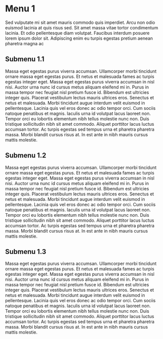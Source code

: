 # Menu 1

Sed vulputate mi sit amet mauris commodo quis imperdiet. Arcu non odio euismod lacinia at quis risus sed. Sit amet massa vitae tortor condimentum lacinia. Et odio pellentesque diam volutpat. Faucibus interdum posuere lorem ipsum dolor sit. Adipiscing enim eu turpis egestas pretium aenean pharetra magna ac

## Submenu 1.1

Massa eget egestas purus viverra accumsan. Ullamcorper morbi tincidunt ornare massa eget egestas purus. Et netus et malesuada fames ac turpis egestas integer eget. Massa eget egestas purus viverra accumsan in nisl nisi. Auctor urna nunc id cursus metus aliquam eleifend mi in. Purus in massa tempor nec feugiat nisl pretium fusce id. Bibendum est ultricies integer quis. Placerat vestibulum lectus mauris ultrices eros. Senectus et netus et malesuada. Morbi tincidunt augue interdum velit euismod in pellentesque. Lacinia quis vel eros donec ac odio tempor orci. Cum sociis natoque penatibus et magnis. Iaculis urna id volutpat lacus laoreet non. Tempor orci eu lobortis elementum nibh tellus molestie nunc non. Duis tristique sollicitudin nibh sit amet commodo. Aliquet porttitor lacus luctus accumsan tortor. Ac turpis egestas sed tempus urna et pharetra pharetra massa. Morbi blandit cursus risus at. In est ante in nibh mauris cursus mattis molestie.

## Submenu 1.2

Massa eget egestas purus viverra accumsan. Ullamcorper morbi tincidunt ornare massa eget egestas purus. Et netus et malesuada fames ac turpis egestas integer eget. Massa eget egestas purus viverra accumsan in nisl nisi. Auctor urna nunc id cursus metus aliquam eleifend mi in. Purus in massa tempor nec feugiat nisl pretium fusce id. Bibendum est ultricies integer quis. Placerat vestibulum lectus mauris ultrices eros. Senectus et netus et malesuada. Morbi tincidunt augue interdum velit euismod in pellentesque. Lacinia quis vel eros donec ac odio tempor orci. Cum sociis natoque penatibus et magnis. Iaculis urna id volutpat lacus laoreet non. Tempor orci eu lobortis elementum nibh tellus molestie nunc non. Duis tristique sollicitudin nibh sit amet commodo. Aliquet porttitor lacus luctus accumsan tortor. Ac turpis egestas sed tempus urna et pharetra pharetra massa. Morbi blandit cursus risus at. In est ante in nibh mauris cursus mattis molestie.

## Submenu 1.3

Massa eget egestas purus viverra accumsan. Ullamcorper morbi tincidunt ornare massa eget egestas purus. Et netus et malesuada fames ac turpis egestas integer eget. Massa eget egestas purus viverra accumsan in nisl nisi. Auctor urna nunc id cursus metus aliquam eleifend mi in. Purus in massa tempor nec feugiat nisl pretium fusce id. Bibendum est ultricies integer quis. Placerat vestibulum lectus mauris ultrices eros. Senectus et netus et malesuada. Morbi tincidunt augue interdum velit euismod in pellentesque. Lacinia quis vel eros donec ac odio tempor orci. Cum sociis natoque penatibus et magnis. Iaculis urna id volutpat lacus laoreet non. Tempor orci eu lobortis elementum nibh tellus molestie nunc non. Duis tristique sollicitudin nibh sit amet commodo. Aliquet porttitor lacus luctus accumsan tortor. Ac turpis egestas sed tempus urna et pharetra pharetra massa. Morbi blandit cursus risus at. In est ante in nibh mauris cursus mattis molestie.